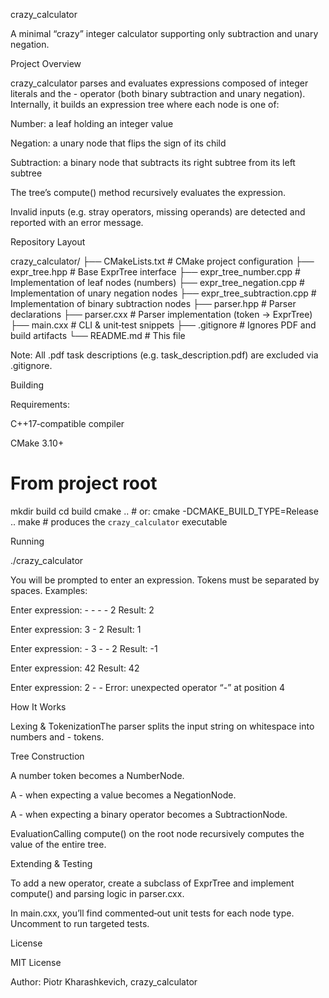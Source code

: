 crazy_calculator

A minimal “crazy” integer calculator supporting only subtraction and unary negation.

Project Overview

crazy_calculator parses and evaluates expressions composed of integer literals and the - operator (both binary subtraction and unary negation). Internally, it builds an expression tree where each node is one of:

Number: a leaf holding an integer value

Negation: a unary node that flips the sign of its child

Subtraction: a binary node that subtracts its right subtree from its left subtree

The tree’s compute() method recursively evaluates the expression.

Invalid inputs (e.g. stray operators, missing operands) are detected and reported with an error message.

Repository Layout

crazy_calculator/
├── CMakeLists.txt              # CMake project configuration
├── expr_tree.hpp               # Base ExprTree interface
├── expr_tree_number.cpp        # Implementation of leaf nodes (numbers)
├── expr_tree_negation.cpp      # Implementation of unary negation nodes
├── expr_tree_subtraction.cpp   # Implementation of binary subtraction nodes
├── parser.hpp                  # Parser declarations
├── parser.cxx                  # Parser implementation (token → ExprTree)
├── main.cxx                    # CLI & unit‐test snippets
├── .gitignore                  # Ignores PDF and build artifacts
└── README.md                   # This file

Note: All .pdf task descriptions (e.g. task_description.pdf) are excluded via .gitignore.

Building

Requirements:

C++17‐compatible compiler

CMake 3.10+

# From project root
mkdir build
cd build
cmake ..             # or: cmake -DCMAKE_BUILD_TYPE=Release ..
make                 # produces the `crazy_calculator` executable

Running

./crazy_calculator

You will be prompted to enter an expression. Tokens must be separated by spaces. Examples:

Enter expression: - - - - 2
Result: 2

Enter expression: 3 - 2
Result: 1

Enter expression: - 3 - - 2
Result: -1

Enter expression: 42
Result: 42

Enter expression: 2 - -
Error: unexpected operator “-” at position 4

How It Works

Lexing & TokenizationThe parser splits the input string on whitespace into numbers and - tokens.

Tree Construction

A number token becomes a NumberNode.

A - when expecting a value becomes a NegationNode.

A - when expecting a binary operator becomes a SubtractionNode.

EvaluationCalling compute() on the root node recursively computes the value of the entire tree.

Extending & Testing

To add a new operator, create a subclass of ExprTree and implement compute() and parsing logic in parser.cxx.

In main.cxx, you’ll find commented‐out unit tests for each node type. Uncomment to run targeted tests.

License

MIT License

Author: Piotr Kharashkevich, crazy_calculator